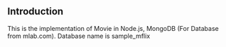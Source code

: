 ## Introduction

This is the implementation of Movie in Node.js, MongoDB (For Database from mlab.com). Database name is sample_mflix
